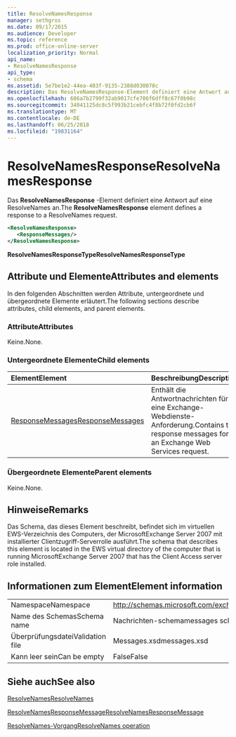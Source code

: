 ```yaml
---
title: ResolveNamesResponse
manager: sethgros
ms.date: 09/17/2015
ms.audience: Developer
ms.topic: reference
ms.prod: office-online-server
localization_priority: Normal
api_name:
- ResolveNamesResponse
api_type:
- schema
ms.assetid: 5e7be1e2-44ea-403f-9135-2388d030078c
description: Das ResolveNamesResponse-Element definiert eine Antwort auf eine ResolveNames an.
ms.openlocfilehash: 686a7b2799f32ab9017cfe786f6dff8c67f0b98c
ms.sourcegitcommit: 34041125dc8c5f993b21cebfc4f8b72f0fd2cb6f
ms.translationtype: MT
ms.contentlocale: de-DE
ms.lasthandoff: 06/25/2018
ms.locfileid: "19831164"
---
```

# <a name="resolvenamesresponse"></a><span data-ttu-id="71afe-103">ResolveNamesResponse</span><span class="sxs-lookup"><span data-stu-id="71afe-103">ResolveNamesResponse</span></span>

<span data-ttu-id="71afe-104">Das **ResolveNamesResponse** -Element definiert eine Antwort auf eine ResolveNames an.</span><span class="sxs-lookup"><span data-stu-id="71afe-104">The **ResolveNamesResponse** element defines a response to a ResolveNames request.</span></span> 
  
```xml
<ResolveNamesResponse>
   <ResponseMessages/>
</ResolveNamesResponse>
```

 <span data-ttu-id="71afe-105">**ResolveNamesResponseType**</span><span class="sxs-lookup"><span data-stu-id="71afe-105">**ResolveNamesResponseType**</span></span>
## <a name="attributes-and-elements"></a><span data-ttu-id="71afe-106">Attribute und Elemente</span><span class="sxs-lookup"><span data-stu-id="71afe-106">Attributes and elements</span></span>

<span data-ttu-id="71afe-107">In den folgenden Abschnitten werden Attribute, untergeordnete und übergeordnete Elemente erläutert.</span><span class="sxs-lookup"><span data-stu-id="71afe-107">The following sections describe attributes, child elements, and parent elements.</span></span>
  
### <a name="attributes"></a><span data-ttu-id="71afe-108">Attribute</span><span class="sxs-lookup"><span data-stu-id="71afe-108">Attributes</span></span>

<span data-ttu-id="71afe-109">Keine.</span><span class="sxs-lookup"><span data-stu-id="71afe-109">None.</span></span>
  
### <a name="child-elements"></a><span data-ttu-id="71afe-110">Untergeordnete Elemente</span><span class="sxs-lookup"><span data-stu-id="71afe-110">Child elements</span></span>

|<span data-ttu-id="71afe-111">**Element**</span><span class="sxs-lookup"><span data-stu-id="71afe-111">**Element**</span></span>|<span data-ttu-id="71afe-112">**Beschreibung**</span><span class="sxs-lookup"><span data-stu-id="71afe-112">**Description**</span></span>|
|:-----|:-----|
|[<span data-ttu-id="71afe-113">ResponseMessages</span><span class="sxs-lookup"><span data-stu-id="71afe-113">ResponseMessages</span></span>](responsemessages.md) <br/> |<span data-ttu-id="71afe-114">Enthält die Antwortnachrichten für eine Exchange-Webdienste-Anforderung.</span><span class="sxs-lookup"><span data-stu-id="71afe-114">Contains the response messages for an Exchange Web Services request.</span></span>  <br/> |
   
### <a name="parent-elements"></a><span data-ttu-id="71afe-115">Übergeordnete Elemente</span><span class="sxs-lookup"><span data-stu-id="71afe-115">Parent elements</span></span>

<span data-ttu-id="71afe-116">Keine.</span><span class="sxs-lookup"><span data-stu-id="71afe-116">None.</span></span>
  
## <a name="remarks"></a><span data-ttu-id="71afe-117">Hinweise</span><span class="sxs-lookup"><span data-stu-id="71afe-117">Remarks</span></span>

<span data-ttu-id="71afe-118">Das Schema, das dieses Element beschreibt, befindet sich im virtuellen EWS-Verzeichnis des Computers, der MicrosoftExchange Server 2007 mit installierter Clientzugriff-Serverrolle ausführt.</span><span class="sxs-lookup"><span data-stu-id="71afe-118">The schema that describes this element is located in the EWS virtual directory of the computer that is running MicrosoftExchange Server 2007 that has the Client Access server role installed.</span></span>
  
## <a name="element-information"></a><span data-ttu-id="71afe-119">Informationen zum Element</span><span class="sxs-lookup"><span data-stu-id="71afe-119">Element information</span></span>

|||
|:-----|:-----|
|<span data-ttu-id="71afe-120">Namespace</span><span class="sxs-lookup"><span data-stu-id="71afe-120">Namespace</span></span>  <br/> |http://schemas.microsoft.com/exchange/services/2006/messages  <br/> |
|<span data-ttu-id="71afe-121">Name des Schemas</span><span class="sxs-lookup"><span data-stu-id="71afe-121">Schema name</span></span>  <br/> |<span data-ttu-id="71afe-122">Nachrichten-schema</span><span class="sxs-lookup"><span data-stu-id="71afe-122">messages schema</span></span>  <br/> |
|<span data-ttu-id="71afe-123">Überprüfungsdatei</span><span class="sxs-lookup"><span data-stu-id="71afe-123">Validation file</span></span>  <br/> |<span data-ttu-id="71afe-124">Messages.xsd</span><span class="sxs-lookup"><span data-stu-id="71afe-124">messages.xsd</span></span>  <br/> |
|<span data-ttu-id="71afe-125">Kann leer sein</span><span class="sxs-lookup"><span data-stu-id="71afe-125">Can be empty</span></span>  <br/> |<span data-ttu-id="71afe-126">False</span><span class="sxs-lookup"><span data-stu-id="71afe-126">False</span></span>  <br/> |
   
## <a name="see-also"></a><span data-ttu-id="71afe-127">Siehe auch</span><span class="sxs-lookup"><span data-stu-id="71afe-127">See also</span></span>



[<span data-ttu-id="71afe-128">ResolveNames</span><span class="sxs-lookup"><span data-stu-id="71afe-128">ResolveNames</span></span>](resolvenames.md)
  
[<span data-ttu-id="71afe-129">ResolveNamesResponseMessage</span><span class="sxs-lookup"><span data-stu-id="71afe-129">ResolveNamesResponseMessage</span></span>](resolvenamesresponsemessage.md)
  
[<span data-ttu-id="71afe-130">ResolveNames-Vorgang</span><span class="sxs-lookup"><span data-stu-id="71afe-130">ResolveNames operation</span></span>](resolvenames-operation.md)

